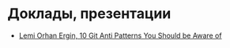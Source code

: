 
# Доклады, презентации

- [Lemi Orhan Ergin, 10 Git Anti Patterns You Should be Aware of](https://speakerdeck.com/lemiorhan/10-git-anti-patterns-you-should-be-aware-of)
